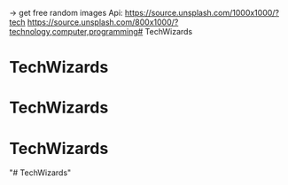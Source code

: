  -> get free random images Api:
 https://source.unsplash.com/1000x1000/?tech
 https://source.unsplash.com/800x1000/?technology,computer,programming# TechWizards
# TechWizards
# TechWizards
# TechWizards
"# TechWizards" 
